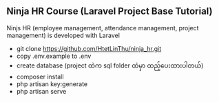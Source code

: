 ## Ninja HR Course (Laravel Project Base Tutorial)

Ninjs HR (employee management, attendance management, project management) is developed with Laravel

- git clone https://github.com/HtetLinThu/ninja_hr.git
- copy .env.example to .env
- create database (project ထဲက sql folder ထဲမှာ ထည့်ပေးထားပါတယ်)
- composer install
- php artisan key:generate
- php artisan serve
